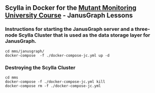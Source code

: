 ## Scylla in Docker for the [Mutant Monitoring University Course](https://university.scylladb.com/courses/the-mutant-monitoring-system-training-course/lessons/a-graph-data-system-powered-by-scylladb-and-janusgraph/) - JanusGraph Lessons 

### Instructions for starting the JanusGraph server and a three-node Scylla Cluster that is used as the data storage layer for JanusGraph. 

```
cd mms/janusgraph/
docker-compose  -f ./docker-compose-jc.yml up -d

```

### Destroying the Scylla Cluster 
```
cd mms
docker-compose -f ./docker-compose-jc.yml kill
docker-compose rm -f ./docker-compose-jc.yml
```

